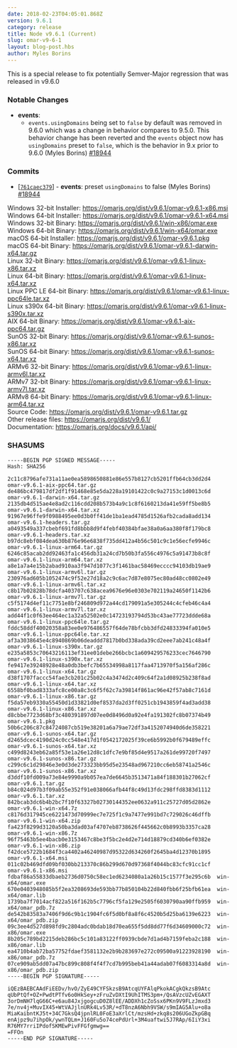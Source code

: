 ```yaml
---
date: 2018-02-23T04:05:01.868Z
version: 9.6.1
category: release
title: Node v9.6.1 (Current)
slug: omar-v9-6-1
layout: blog-post.hbs
author: Myles Borins
---
```


This is a special release to fix potentially Semver-Major regression that was released in v9.6.0

### Notable Changes

* **events**:
  - `events.usingDomains` being set to `false` by default was removed in 9.6.0 which was a change in behavior compares to 9.5.0. This behavior change has been reverted and the `events` object now has `usingDomains` preset to `false`, which is the behavior in 9.x prior to 9.6.0 (Myles Borins) [#18944](https://github.com/omarjs/omar/pull/18944)

### Commits

* [[`761caec379`](https://github.com/omarjs/omar/commit/761caec379)] - **events**: preset `usingDomains` to false (Myles Borins) [#18944](https://github.com/omarjs/omar/pull/18944)

Windows 32-bit Installer: https://omarjs.org/dist/v9.6.1/omar-v9.6.1-x86.msi<br>
Windows 64-bit Installer: https://omarjs.org/dist/v9.6.1/omar-v9.6.1-x64.msi<br>
Windows 32-bit Binary: https://omarjs.org/dist/v9.6.1/win-x86/omar.exe<br>
Windows 64-bit Binary: https://omarjs.org/dist/v9.6.1/win-x64/omar.exe<br>
macOS 64-bit Installer: https://omarjs.org/dist/v9.6.1/omar-v9.6.1.pkg<br>
macOS 64-bit Binary: https://omarjs.org/dist/v9.6.1/omar-v9.6.1-darwin-x64.tar.gz<br>
Linux 32-bit Binary: https://omarjs.org/dist/v9.6.1/omar-v9.6.1-linux-x86.tar.xz<br>
Linux 64-bit Binary: https://omarjs.org/dist/v9.6.1/omar-v9.6.1-linux-x64.tar.xz<br>
Linux PPC LE 64-bit Binary: https://omarjs.org/dist/v9.6.1/omar-v9.6.1-linux-ppc64le.tar.xz<br>
Linux s390x 64-bit Binary: https://omarjs.org/dist/v9.6.1/omar-v9.6.1-linux-s390x.tar.xz<br>
AIX 64-bit Binary: https://omarjs.org/dist/v9.6.1/omar-v9.6.1-aix-ppc64.tar.gz<br>
SunOS 32-bit Binary: https://omarjs.org/dist/v9.6.1/omar-v9.6.1-sunos-x86.tar.xz<br>
SunOS 64-bit Binary: https://omarjs.org/dist/v9.6.1/omar-v9.6.1-sunos-x64.tar.xz<br>
ARMv6 32-bit Binary: https://omarjs.org/dist/v9.6.1/omar-v9.6.1-linux-armv6l.tar.xz<br>
ARMv7 32-bit Binary: https://omarjs.org/dist/v9.6.1/omar-v9.6.1-linux-armv7l.tar.xz<br>
ARMv8 64-bit Binary: https://omarjs.org/dist/v9.6.1/omar-v9.6.1-linux-arm64.tar.xz<br>
Source Code: https://omarjs.org/dist/v9.6.1/omar-v9.6.1.tar.gz<br>
Other release files: https://omarjs.org/dist/v9.6.1/<br>
Documentation: https://omarjs.org/docs/v9.6.1/api/

<h3 id="shasums">SHASUMS</h3>

```
-----BEGIN PGP SIGNED MESSAGE-----
Hash: SHA256

2c11c8796afe731a11ae0ea5898650881e86e557b8127cb5201ffb64cb3dd2d4  omar-v9.6.1-aix-ppc64.tar.gz
de486bc479817df2df1f91468e85e5da228a19101422c0c9a27153c1d0013c6d  omar-v9.6.1-darwin-x64.tar.gz
2135db4d515ae4e8ad2c116cdd208b573b4a9c1c8f6160213da41e59ff5be8b5  omar-v9.6.1-darwin-x64.tar.xz
91967e96ffe9f0988495ee0d3b0ff41de1ba1ead4785d1526afb2cada8add134  omar-v9.6.1-headers.tar.gz
a0493549a337cbebf691fd8bbb8d9f4febf40384bfae38a0a6aa380f8f179bc8  omar-v9.6.1-headers.tar.xz
b97dc8ebf084dea630b876e96e6838f735dd412a4b56c501c9c1e56ecfe9946c  omar-v9.6.1-linux-arm64.tar.gz
6246c85acab2dd92463fa1c456db31a24cd7b50b3fa556c4976c5a91473b8c8f  omar-v9.6.1-linux-arm64.tar.xz
a8e1a7a4e15b2abad910aa3f947d1077c3f1461bac58469ecccc94103db19ae9  omar-v9.6.1-linux-armv6l.tar.gz
230976ad605b1052474c9f52e27d18a2c9c6ac7d87e8075ec80ad48cc0802e49  omar-v9.6.1-linux-armv6l.tar.xz
c8b17b02828b78dcfa403707c638acea9676e96e0303e702119a24650f1142b6  omar-v9.6.1-linux-armv7l.tar.gz
c5f5174d4ef11c7751e8bf246809d972a44cd179091a5e305244c4cfeb46c4a4  omar-v9.6.1-linux-armv7l.tar.xz
add44f1c0f63ee464ec1a32a52502e0c14723193794d53bc43ae77723ddde68a  omar-v9.6.1-linux-ppc64le.tar.gz
fddc58ddf40020358a83ee0e976486557f64de78bfcbb3dfd24833394fa010e5  omar-v9.6.1-linux-ppc64le.tar.xz
af3a3038645e4c8940869b06deaddd7817b0bd338ada39cd2eee7ab241c48a4f  omar-v9.6.1-linux-s390x.tar.gz
e235a5853c70643216113ef31ee01debe266bcbc1a609429576233cec7646790  omar-v9.6.1-linux-s390x.tar.xz
fe9417e39248928e48a0db3befc7b65534998a8117faa4713970f5a156af286c  omar-v9.6.1-linux-x64.tar.gz
d38f1707faccc54fae3cb201c25b02c4a3474d2c409c64f2a1d08925b238f8ad  omar-v9.6.1-linux-x64.tar.xz
6558bf0bad8333afc8ce00a8c3c6f5f62c7a39814f861ac96e42f57ab8c7161d  omar-v9.6.1-linux-x86.tar.gz
f5da57eb9330a55450d1d33821d0ef8537da2d3ff0251cb1943859f4ad3add38  omar-v9.6.1-linux-x86.tar.xz
d8cbbe7723d68bf3c480391897d07ee0d8496d0a92e4fa191302fc8b07374b49  omar-v9.6.1.pkg
50b6c206c87c84724087cb519e38201a6a79ae72df3a4152074940d6de358221  omar-v9.6.1-sunos-x64.tar.gz
d2465dcec4190d24c0cc548e417d1f0542172025f39ce6b5992b0f679489effc  omar-v9.6.1-sunos-x64.tar.xz
c499d8243eb62a85f53e1a26e12d8c1dfc7e9bf85d4e9517a261de99720f7497  omar-v9.6.1-sunos-x86.tar.gz
c299c6c1d29846e3e0d3de273323bb95d5e23548ad967210cc6eb58741a2546c  omar-v9.6.1-sunos-x86.tar.xz
d3ddf10fd009a73e84e9990a9b057ea7de6645b3513471a84f188301b27062cf  omar-v9.6.1.tar.gz
b84c024d97b3f09ab55e352f91e038066afb44f8c49d13fdc298ffd8383d1112  omar-v9.6.1.tar.xz
842bcab3dc6b4b2bc7f10f63327b02730144352ee0632a911c25727d05d2862e  omar-v9.6.1-win-x64.7z
c8176d317945ce6221473d70999ec7e725f1c9a7477e991bd7c729026c46dffb  omar-v9.6.1-win-x64.zip
fa423f8299d3120a50ba3dad03af4707eb8738626f445662c0b8993b3357ca28  omar-v9.6.1-win-x86.7z
96f75463b5ee4bacb0e3153467c8be3f5bc2e4d2e714d18879cd340b6ef0382e  omar-v9.6.1-win-x86.zip
f42dce5722b1684f3ca4402a46240987d95322d634260f2645ba4d12370b1895  omar-v9.6.1-x64.msi
011c02b469dfd09bf030bb213370c86b299d670d97368f4044bc83cfc91cc1cf  omar-v9.6.1-x86.msi
fdbaf86a55833dbaeb2736d0750c58ec1ed6234080a1a26b15c1577f3e295c6b  win-x64/omar.exe
670e0403948085b5f2ea3208693de593bb77b850104b22d840fbb6f25bfb61ea  win-x64/omar.lib
1739ba7f7014acf822a516f162b5c7796cf5fa129e2505f6030790aa90ffb959  win-x64/omar_pdb.7z
de542b83583a7406f9d6c9b1c1904fc6f5d0bf8a8f6c4520b5d25ba6139e6223  win-x64/omar_pdb.zip
09c3ee4d527d898fd9c2804adc0bdab18d70ea655f5dd8dd77f6d34609000c72  win-x86/omar.exe
8b205c789bd2215deb286bc5c101a83122ff0939cbde7d1ad4b7159feba2c188  win-x86/omar.lib
ea4710b4ab72ba57752fdaef3581132e2b9b283697e272c09500a91223928190  win-x86/omar_pdb.7z
07ce909ab5dd07a47bc899c808f4f4f7cd7b995beb41a44adab07f6083314a8d  win-x86/omar_pdb.zip
-----BEGIN PGP SIGNATURE-----

iQEzBAEBCAAdFiEEDv/hvO/ZyE49CYFSkzsB9AtcqUYFAlqPkokACgkQkzsB9Atc
qUbPtQf+OZ+PwdtPTfv6o0HkSey+zFruZvDXtI9UhITMS3pm+/QsAVzcUZvEGAXT
3orDmNH7lqG66C+e6au84JxjgogcuD0Z8lEE/ADDXh1cZoSsx6PKn9V9FLzJmxd3
7e/nv4j+MuvIX45+WtVAJjlnURk4Lv53R/+dT8nzA6Nbh9VSW/s9mIAG5Alu+o8a
MiaKaibntKJ5t+34C7GksQ4jpnlRL0FoE3aXrlCt/mzsHd+zkq8s206UGoZkpGBq
enAjpz9u7ihpOk/ywnTQLm+J160Fu5o74cePdUrl+3M4uaftwi5J7RAp/6IiY3xi
R76MY7rriIPdofSKMEwPivFFGfgmwg==
=FFOn
-----END PGP SIGNATURE-----

```
